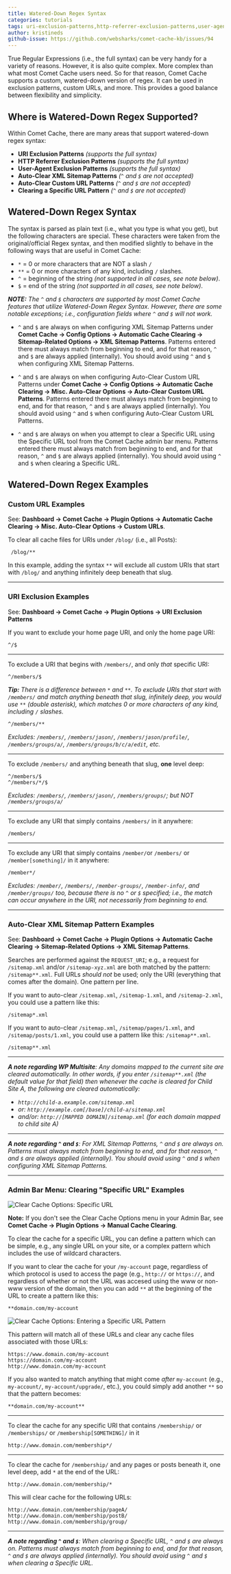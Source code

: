 ```yaml
---
title: Watered-Down Regex Syntax
categories: tutorials
tags: uri-exclusion-patterns,http-referrer-exclusion-patterns,user-agent-exclusion-patterns,html-compression
author: kristineds
github-issue: https://github.com/websharks/comet-cache-kb/issues/94
---
```


True Regular Expressions (i.e., the full syntax) can be very handy for a variety of reasons. However, it is also quite complex. More complex than what most Comet Cache users need. So for that reason, Comet Cache supports a custom, watered-down version of regex. It can be used in exclusion patterns, custom URLs, and more. This provides a good balance between flexibility and simplicity.

## Where is Watered-Down Regex Supported?

Within Comet Cache, there are many areas that support watered-down regex syntax:

- **URI Exclusion Patterns** _(supports the full syntax)_
- **HTTP Referrer Exclusion Patterns** _(supports the full syntax)_
- **User-Agent Exclusion Patterns** _(supports the full syntax)_
- **Auto-Clear XML Sitemap Patterns** _(`^` and `$` are not accepted)_
- **Auto-Clear Custom URL Patterns** _(`^` and `$` are not accepted)_
- **Clearing a Specific URL Pattern** _(`^` and `$` are not accepted)_

## Watered-Down Regex Syntax

The syntax is parsed as plain text (i.e., what you type is what you get), but the following characters are special. These characters were taken from the original/official Regex syntax, and then modified slightly to behave in the following ways that are useful in Comet Cache:

- `*` = 0 or more characters that are NOT a slash `/`
- `**` = 0 or more characters of any kind, including `/` slashes.
- `^` = beginning of the string _(not supported in all cases, see note below)_.
- `$` = end of the string _(not supported in all cases, see note below)_.

_**NOTE:** The `^` and `$` characters are supported by most Comet Cache features that utilize Watered-Down Regex Syntax. However, there are some notable exceptions; i.e., configuration fields where `^` and `$` will not work._

- `^` and `$` are always on when configuring XML Sitemap Patterns under **Comet Cache → Config Options → Automatic Cache Clearing → Sitemap-Related Options → XML Sitemap Patterns**. Patterns entered there must always match from beginning to end, and for that reason, `^` and `$` are always applied (internally). You should avoid using `^` and `$` when configuring XML Sitemap Patterns.

- `^` and `$` are always on when configuring Auto-Clear Custom URL Patterns under **Comet Cache → Config Options → Automatic Cache Clearing → Misc. Auto-Clear Options → Auto-Clear Custom URL Patterns**. Patterns entered there must always match from beginning to end, and for that reason, `^` and `$` are always applied (internally). You should avoid using `^` and `$` when configuring Auto-Clear Custom URL Patterns.

- `^` and `$` are always on when you attempt to clear a Specific URL using the Specific URL tool from the Comet Cache admin bar menu. Patterns entered there must always match from beginning to end, and for that reason, `^` and `$` are always applied (internally). You should avoid using `^` and `$` when clearing a Specific URL.

## Watered-Down Regex Examples

### Custom URL Examples
See: **Dashboard → Comet Cache → Plugin Options → Automatic Cache Clearing → Misc. Auto-Clear Options → Custom URLs**.

To clear all cache files for URIs under `/blog/` (i.e., all Posts):

```
 /blog/**
```

In this example, adding the syntax `**` will exclude all custom URIs that start with `/blog/` and anything infinitely deep beneath that slug.

-------

### URI Exclusion Examples

See: **Dashboard → Comet Cache → Plugin Options → URI Exclusion Patterns**

If you want to exclude your home page URI, and only the home page URI:

```
^/$
```

---

To exclude a URI that begins with `/members/`, and only _that_ specific URI:

```
^/members/$
```

_**Tip:** There is a difference between `*` and `**`._
_To exclude URIs that start with `/members/` and match anything beneath that slug, infinitely deep, you would use `**` (double asterisk), which matches 0 or more characters of any kind, including `/` slashes._

```
^/members/**
```

_Excludes: `/members/`, `/members/jason/`, `/members/jason/profile/`, `/members/groups/a/`, `/members/groups/b/c/a/edit`, etc._

---

To exclude `/members/` and anything beneath that slug, **one** level deep:

```
^/members/$
^/members/*/$
```

_Excludes: `/members/`, `/members/jason/`, `/members/groups/`; but NOT `/members/groups/a/`_

---

To exclude any URI that simply contains `/members/` in it anywhere:

```
/members/
```

---

To exclude any URI that simply contains `/member/`or `/members/` or `/member[something]/` in it anywhere:

```
/member*/
```

_Excludes: `/member/`, `/members/`, `/member-groups/`, `/member-info/`, and `/member/groups/` too, because there is no `^` or `$` specified; i.e., the match can occur anywhere in the URI, not necessarily from beginning to end._

---

### Auto-Clear XML Sitemap Pattern Examples

See: **Dashboard → Comet Cache → Plugin Options → Automatic Cache Clearing → Sitemap-Related Options → XML Sitemap Patterns**.

Searches are performed against the `REQUEST_URI`; e.g., a request for `/sitemap.xml` and/or `/sitemap-xyz.xml` are both matched by the pattern: `/sitemap**.xml`. Full URLs _should not_ be used; only the URI (everything that comes after the domain). One pattern per line.

If you want to auto-clear `/sitemap.xml`, `/sitemap-1.xml`, and `/sitemap-2.xml`, you could use a pattern like this:

```text
/sitemap*.xml
```

If you want to auto-clear `/sitemap.xml`, `/sitemap/pages/1.xml`, and `/sitemap/posts/1.xml`, you could use a pattern like this: `/sitemap**.xml`.

```text
/sitemap**.xml
```

---

_**A note regarding WP Multisite**: Any domains mapped to the current site are cleared automatically. In other words, if you enter `/sitemap**.xml` (the default value for that field) then whenever the cache is cleared for Child Site A, the following are cleared automatically:_

- _`http://child-a.example.com/sitemap.xml`_
- _or: `http://example.com[/base]/child-a/sitemap.xml`_
- _and/or: `http://[MAPPED DOMAIN]/sitemap.xml` (for each domain mapped to child site A)_

---

_**A note regarding `^` and `$`**: For XML Sitemap Patterns, `^` and `$` are always on. Patterns must always match from beginning to end, and for that reason, `^` and `$` are always applied (internally). You should avoid using `^` and `$` when configuring XML Sitemap Patterns._

---

### Admin Bar Menu: Clearing "Specific URL" Examples

![Clear Cache Options: Specific URL](https://cloud.githubusercontent.com/assets/53005/11138107/295dcd5e-898c-11e5-9e08-b92899f1edc4.png)

**Note:** If you don't see the Clear Cache Options menu in your Admin Bar, see **Comet Cache → Plugin Options → Manual Cache Clearing**.

To clear the cache for a specific URL, you can define a pattern which can be simple, e.g., any single URL on your site, or a complex pattern which includes the use of wildcard characters.

If you want to clear the cache for your `/my-account` page, regardless of which protocol is used to access the page (e.g., `http://` or `https://`, and regardless of whether or not the URL was accesed using the www or non-www version of the domain, then you can add `**` at the beginning of the URL to create a pattern like this:

```text
**domain.com/my-account
```

![Clear Cache Options: Entering a Specific URL Pattern](https://cloud.githubusercontent.com/assets/53005/11138188/2e232572-898d-11e5-9dde-ec23b340770a.png)


This pattern will match all of these URLs and clear any cache files associated with those URLs:

```text
https://www.domain.com/my-account
https://domain.com/my-account
http://www.domain.com/my-account
```

If you also wanted to match anything that might come _after_ `my-account` (e.g., `my-account/`, `my-account/upgrade/`, etc.), you could simply add another `**` so that the pattern becomes:

```text
**domain.com/my-account**
```

---

To clear the cache for any specific URI that contains `/membership/` or `/memberships/` or `/membership[SOMETHING]/` in it

```text
http://www.domain.com/membership*/
```

---

To clear the cache for `/membership/` and any pages or posts beneath it, one level deep, add `*` at the end of the URL:


``` text
http://www.domain.com/membership/*
```

This will clear cache for the following URLs:

```text
http://www.domain.com/membership/pageA/
http://www.domain.com/membership/postB/
http://www.domain.com/membership/group/
```

---

_**A note regarding `^` and `$`**: When clearing a Specific URL, `^` and `$` are always on. Patterns must always match from beginning to end, and for that reason, `^` and `$` are always applied (internally). You should avoid using `^` and `$` when clearing a Specific URL._




